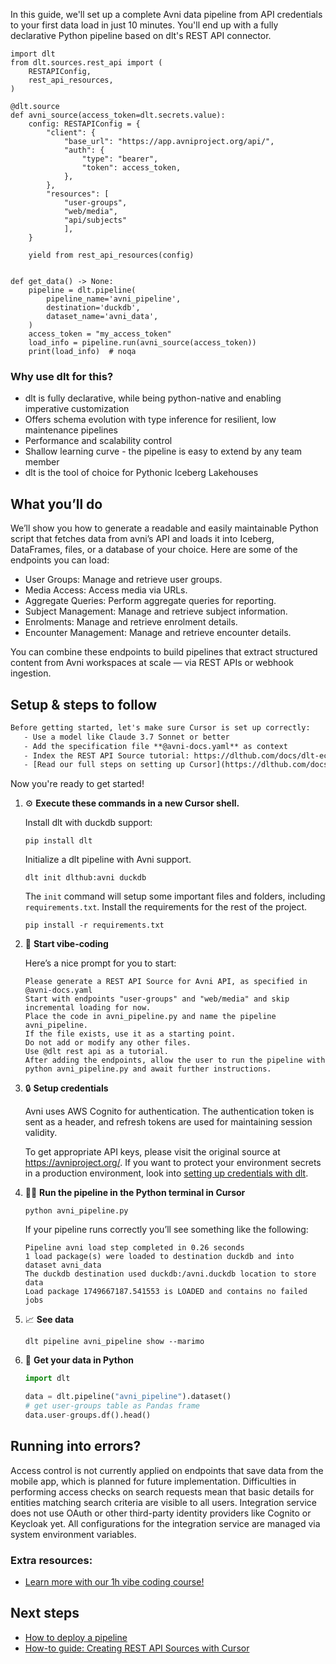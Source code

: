 In this guide, we'll set up a complete Avni data pipeline from API credentials to your first data load in just 10 minutes. You'll end up with a fully declarative Python pipeline based on dlt's REST API connector.

```python-outcome
import dlt
from dlt.sources.rest_api import (
    RESTAPIConfig,
    rest_api_resources,
)

@dlt.source
def avni_source(access_token=dlt.secrets.value):
    config: RESTAPIConfig = {
        "client": {
            "base_url": "https://app.avniproject.org/api/",
            "auth": {
                "type": "bearer",
                "token": access_token,
            },
        },
        "resources": [
            "user-groups",
            "web/media",
            "api/subjects"
            ],
    }

    yield from rest_api_resources(config)


def get_data() -> None:
    pipeline = dlt.pipeline(
        pipeline_name='avni_pipeline',
        destination='duckdb',
        dataset_name='avni_data', 
    )
    access_token = "my_access_token"
    load_info = pipeline.run(avni_source(access_token))
    print(load_info)  # noqa
```

### Why use dlt for this?

- dlt is fully declarative, while being python-native and enabling imperative customization
- Offers schema evolution with type inference for resilient, low maintenance pipelines
- Performance and scalability control
- Shallow learning curve - the pipeline is easy to extend by any team member
- dlt is the tool of choice for Pythonic Iceberg Lakehouses

## What you’ll do

We’ll show you how to generate a readable and easily maintainable Python script that fetches data from avni’s API and loads it into Iceberg, DataFrames, files, or a database of your choice. Here are some of the endpoints you can load:

- User Groups: Manage and retrieve user groups.
- Media Access: Access media via URLs.
- Aggregate Queries: Perform aggregate queries for reporting.
- Subject Management: Manage and retrieve subject information.
- Enrolments: Manage and retrieve enrolment details.
- Encounter Management: Manage and retrieve encounter details.

You can combine these endpoints to build pipelines that extract structured content from Avni workspaces at scale — via REST APIs or webhook ingestion.

## Setup & steps to follow

```default
Before getting started, let's make sure Cursor is set up correctly:
   - Use a model like Claude 3.7 Sonnet or better
   - Add the specification file **@avni-docs.yaml** as context
   - Index the REST API Source tutorial: https://dlthub.com/docs/dlt-ecosystem/verified-sources/rest_api/ and add it to context as **@dlt rest api**
   - [Read our full steps on setting up Cursor](https://dlthub.com/docs/dlt-ecosystem/llm-tooling/cursor-restapi#23-configuring-cursor-with-documentation)
```

Now you're ready to get started! 

1. ⚙️ **Execute these commands in a new Cursor shell.**
    
    Install dlt with duckdb support:
    ```shell
    pip install dlt
    ```

    Initialize a dlt pipeline with Avni support.
    ```shell
    dlt init dlthub:avni duckdb
    ```

    The `init` command will setup some important files and folders, including `requirements.txt`. Install the requirements for the rest of the project.
    ```shell
    pip install -r requirements.txt
    ```
    
2. 🤠 **Start vibe-coding**
    
    Here’s a nice prompt for you to start: 
    
    ```prompt
    Please generate a REST API Source for Avni API, as specified in @avni-docs.yaml 
    Start with endpoints "user-groups" and "web/media" and skip incremental loading for now. 
    Place the code in avni_pipeline.py and name the pipeline avni_pipeline. 
    If the file exists, use it as a starting point. 
    Do not add or modify any other files. 
    Use @dlt rest api as a tutorial. 
    After adding the endpoints, allow the user to run the pipeline with python avni_pipeline.py and await further instructions.
    ```

    
3. 🔒 **Setup credentials** 
    
    Avni uses AWS Cognito for authentication. The authentication token is sent as a header, and refresh tokens are used for maintaining session validity.
    
    To get appropriate API keys, please visit the original source at https://avniproject.org/.
    If you want to protect your environment secrets in a production environment, look into [setting up credentials with dlt](https://dlthub.com/docs/walkthroughs/add_credentials).
    
4. 🏃‍♀️ **Run the pipeline in the Python terminal in Cursor**
    
    ```shell
    python avni_pipeline.py
    ```
    
    If your pipeline runs correctly you’ll see something like the following:
    
    ```shell
    Pipeline avni load step completed in 0.26 seconds
    1 load package(s) were loaded to destination duckdb and into dataset avni_data
    The duckdb destination used duckdb:/avni.duckdb location to store data
    Load package 1749667187.541553 is LOADED and contains no failed jobs
    ```
    
5. 📈 **See data**
    
    ```shell
    dlt pipeline avni_pipeline show --marimo
    ```
    
6. 🐍 **Get your data in Python**
    
    ```python
    import dlt

   data = dlt.pipeline("avni_pipeline").dataset()
   # get user-groups table as Pandas frame
   data.user-groups.df().head()
    ```

## Running into errors?

Access control is not currently applied on endpoints that save data from the mobile app, which is planned for future implementation. Difficulties in performing access checks on search requests mean that basic details for entities matching search criteria are visible to all users. Integration service does not use OAuth or other third-party identity providers like Cognito or Keycloak yet. All configurations for the integration service are managed via system environment variables.

### Extra resources:

- [Learn more with our 1h vibe coding course!](https://www.youtube.com/watch?v=GGid70rnJuM)

## Next steps

- [How to deploy a pipeline](https://dlthub.com/docs/walkthroughs/deploy-a-pipeline)
- [How-to guide: Creating REST API Sources with Cursor](https://dlthub.com/docs/dlt-ecosystem/llm-tooling/cursor-restapi)
